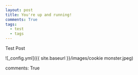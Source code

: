```yaml
---
layout: post
title: You're up and running!
comments: True
tags:
  - test
  - tags
---
```


Test Post

![_config.yml]({{ site.baseurl }}/images/cookie monster.jpeg)

comments: True